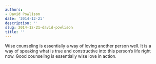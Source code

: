 ```yaml
---
authors:
- David Powlison
date: '2014-12-21'
description: ''
slug: 2014-12-21-david-powlison
title: ''
---
```

Wise counseling is essentially a way of loving another person well. It is a way of speaking what is true and constructive into this person’s life right now. Good counseling is essentially wise love in action.



